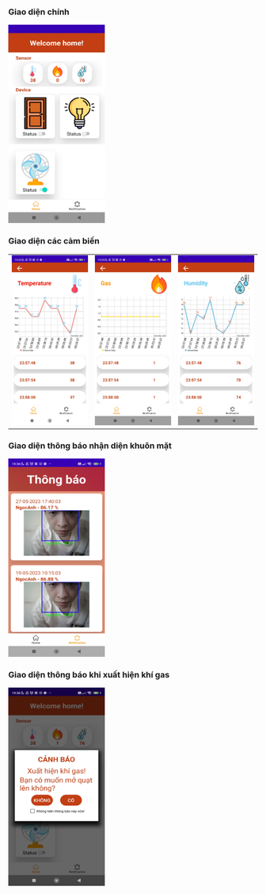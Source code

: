 <h3> Giao diện chính </h3>

<img src="./img_md/z4400735444564_82bf9e906fa94a1b13604e46aac47182.jpg" width="195" height="400">

<h3> Giao diện các cảm biến </h3>

| | | |
|---|---|---|
| ![Image 1](./img_md/z4400735417407_a98ac438726614e0da925c72eff64e7f.jpg) | ![Image 2](./img_md/z4400735419516_466a3519e9fcf5ede67c5a9a1afc9622.jpg) | ![Image 3](./img_md/z4400735434068_3ac9b892277b9e45f648cd82cc45b64e.jpg) |

<h3> Giao diện thông báo nhận diện khuôn mặt </h3>

<img src="./img_md/z4400735444563_ece371cbb9e789273951349071d2b2be.jpg" width="195" height="400">

<h3> Giao diện thông báo khi xuất hiện khí gas </h3>

<img src="./img_md/z4400735436232_6297f6932099e0bb8285690c88f14b2d.jpg" width="195" height="400">

